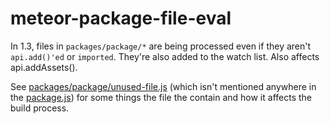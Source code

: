 # meteor-package-file-eval

In 1.3, files in `packages/package/*` are being processed even
if they aren't `api.add()'ed` or `imported`.  They're also
added to the watch list.  Also affects api.addAssets().

See [packages/package/unused-file.js](packages/package/unused-file.js)
(which isn't mentioned anywhere in the
[package.js](packages/package/package.js)) for some things the file
the contain and how it affects the build process.
